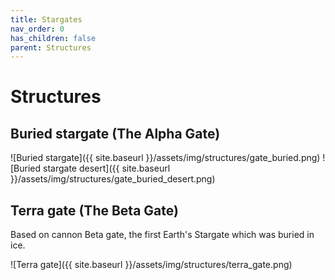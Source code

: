 ```yaml
---
title: Stargates
nav_order: 0
has_children: false
parent: Structures
---
```


# Structures
## Buried stargate (The Alpha Gate)

![Buried stargate]({{ site.baseurl }}/assets/img/structures/gate_buried.png)
![Buried stargate desert]({{ site.baseurl }}/assets/img/structures/gate_buried_desert.png)

## Terra gate (The Beta Gate)
Based on cannon Beta gate, the first Earth's Stargate which was buried in ice.

![Terra gate]({{ site.baseurl }}/assets/img/structures/terra_gate.png)